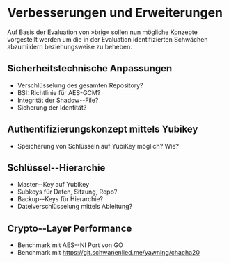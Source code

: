 # Verbesserungen und Erweiterungen

Auf Basis der Evaluation von »brig« sollen nun mögliche Konzepte vorgestellt
werden um die in der Evaluation identifizierten Schwächen abzumildern
beziehungsweise zu beheben.

## Sicherheitstechnische Anpassungen

* Verschlüsselung des gesamten Repository?
* BSI: Richtlinie für AES-GCM?
* Integrität der Shadow--File?
* Sicherung der Identität?

## Authentifizierungskonzept mittels Yubikey

* Speicherung von Schlüsseln auf YubiKey möglich? Wie?

## Schlüssel--Hierarchie

* Master--Key auf Yubikey
* Subkeys für Daten, Sitzung, Repo?
* Backup--Keys für Hierarchie?
* Dateiverschlüsselung mittels Ableitung?

## Crypto--Layer Performance

* Benchmark mit AES--NI Port von GO
* Benchmark mit https://git.schwanenlied.me/yawning/chacha20
